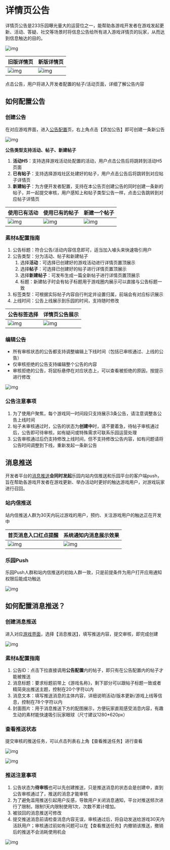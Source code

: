 # 详情页公告

详情页公告是233乐园曝光量大的运营位之一，能帮助各游戏开发者在游戏发起更新、活动、答疑、社交等场景时将信息公告给所有进入游戏详情页的玩家，从而达到信息触达的目的。 

![img](https://arkimg.ark.online/(null)-20241106172504756.png)

| 旧版详情页                                         | 新版详情页                                       |
| ------------------------------------------------------------ | ------------------------------------------------------------ |
| ![img](https://qn-cdn.233leyuan.com/athena/online/f98878b22a3b4b78b6f557f67aea50f1_409065503.webp) | ![img](https://qn-cdn.233leyuan.com/athena/online/6d22d070b4b44ffc80c3c4881bb011cf_409065593.webp) |

点击公告，用户将进入开发者配置的帖子/活动页面，详细了解公告内容

## 如何配置公告

### 创建公告

在对应游戏界面，进入[公告配置](https://dev.233leyuan.com/#/admin/release/announcement-list)页，右上角点击【添加公告】即可创建一条新公告

![img](https://arkimg.ark.online/(null)-20241106172504796.png)

**公告类型支持活动、帖子、新建帖子**
1. **活动H5**：支持选择游戏活动处配置的活动，用户点击公告后将跳转到活动H5页面
2. **已有帖子**：支持选择游戏社区处建好的帖子，用户点击公告后将跳转到对应帖子详情页
3. **新建帖子**：为方便开发者配置，支持在本公告页创建公告的同时创建一条新的帖子，并一起提交审核，用户感知上和帖子类型公告一样，点击公告跳转到对应帖子详情页

| **使用已有活动**                                             | **使用已有的帖子**                                           | **新建一个帖子**                                             |
| ------------------------------------------------------------ | ------------------------------------------------------------ | ------------------------------------------------------------ |
| ![img](https://arkimg.ark.online/(null)-20241106172504545.png) | ![img](https://arkimg.ark.online/(null)-20241106172504526.png) | ![img](https://arkimg.ark.online/(null)-20241106172504546.png) |

### 素材&配置指南

1. 公告标题：符合公告/活动内容信息即可，适当加入噱头来快速吸引用户
2. 公告类型：分为活动、帖子和新建帖子
   1. 选择**活动**：可选择已创建好的游戏活动进行详情页置顶展示
   2. 选择**帖子**：可选择已创建好的帖子进行详情页置顶展示
   3. 选择**新建帖子**：可发布生成一篇全新帖子进行详情页置顶展示
   4. 标题：新建帖子时会有帖子标题用于游戏圈内展示可以直接与公告标题一致
3. 标签类型：可根据实际帖子内容自行判定并设置归属，前端会有对应标识展示
4. 上线时间：公告上线展示到乐园的时间，支持随时修改

| 公告标签选择                                         | 详情页公告展示                                       |
| ------------------------------------------------------------ | ------------------------------------------------------------ |
| ![img](https://arkimg.ark.online/(null)-20241106172504712.png) | ![img](https://arkimg.ark.online/(null)-20241106172505138.png) |

### 编辑公告

- 所有审核状态的公告都支持调整编辑上下线时间（包括已审核通过、上线的公告）
- 仅审核拒绝的公告支持编辑整个公告的内容
- 审核拒绝的公告，将鼠标悬停在对应状态上，可以查看被拒绝的原因，按提示进行修改

![img](https://arkimg.ark.online/(null)-20241106172505591.png)

### 公告注意事项

1. 为了使用户聚焦，每个游戏同一时间段只支持展示3条公告，请注意调整各公告上线时间
2. 帖子未审核通过时，公告的状态为**创建中**时，请不要着急，待帖子审核通过后，公告即可待审核，如有疑问或特殊需求可联系乐园运营处理
3. 公告审核通过后仍支持修改上线时间，但不支持修改公告内容，如有问题请将公告时间调整到下线，重新发起一条新公告

## 消息推送

开发者平台的[消息推送](https://dev.233leyuan.com/#/admin/release/announcement-list)**会同时发起**乐园内站内信推送和乐园平台的客户端push，旨在帮助各游戏开发者在游戏更新、举办活动时更好的触达游戏用户，对游戏玩家进行召回。

### 站内信推送

站内信推送人群为30天内玩过游戏的用户，预约、关注游戏用户的触达正在开发中

| 首页消息入口红点提醒                                         | 系统通知内消息展示效果                                       |
| ------------------------------------------------------------ | ------------------------------------------------------------ |
| ![img](https://arkimg.ark.online/(null)-20241106172508492.png) | ![img](https://arkimg.ark.online/(null)-20241106172505733.png) |

### 乐园Push

乐园Push人群和站内信推送的初始人群一致，只是前提条件为用户打开应用通知权限后能成功触达

![img](https://arkimg.ark.online/(null)-20241106172505928.png)

## 如何配置消息推送？

### 创建消息推送

进入对应[游戏界面](https://dev.233leyuan.com/#/admin/release/announcement-list)，选择【消息推送】，填写推送内容，提交审核，即完成创建

![img](https://arkimg.ark.online/(null)-20241106172505231.png)

### **素材&配置指南**

1. 公告ID：点击下拉直接调用**公告配置**内的帖子，即只有在公告配置内的帖子才能被推送
2. 消息标题：要求标题前带上《游戏名称》，剩下部分可以跟帖子标题一致或者精简突出推送主题，控制在20个字符以内
3. 消息文本：填写推送消息的主体内容，详细说明活动/版本更新/游戏上线等信息，控制在78个字符以内
4. 封面图片：用于消息推送下方的配图展示，方便玩家直观感受消息内容，有趣生动的素材能快速吸引玩家眼球（尺寸建议1280*620px）

### 查看推送状态

提交审核的推送任务，可以点击列表右上角【查看推送任务】进行查看

![img](https://arkimg.ark.online/(null)-20241106172505488.png)

![img](https://arkimg.ark.online/(null)-20241106172506055.png)

### 推送注意事项

1. 公告状态为**待审核**也可以先创建推送，只是推送消息的状态会是创建中，直到公告审核通过了，推送的消息才能审核
2. 为了避免滥用推送引起用户反感，导致用户关闭消息通知，平台对推送频次进行了限制，限制1天内限制使用1次，次数不累计增加。
3. 被驳回的消息推送可修改
4. 提交推送消息前请检查消息内容无误，审核通过后，将自动发送给游戏30天内活跃用户；审核通过前如有问题可以在【查看推送任务】内撤销该推送，撤销后的推送不会消耗使用机会

![img](https://arkimg.ark.online/(null)-20241106172505963.png)